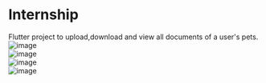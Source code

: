 # Internship

Flutter project to upload,download and view all documents of a user's pets.
![image](https://user-images.githubusercontent.com/82721312/189477373-e4ccb58e-87d1-464b-bca2-564d723b0703.png)
<br>
![image](https://user-images.githubusercontent.com/82721312/189477401-61d000c8-d963-46e1-87d5-3598a1cd4fda.png)
<br>
![image](https://user-images.githubusercontent.com/82721312/189477418-a7d54463-6a42-45cf-a0d7-babfca27d7b2.png)
<br>
![image](https://user-images.githubusercontent.com/82721312/189477439-46089ddd-89f2-4c3a-b92f-025afc2ab782.png)
<br>
